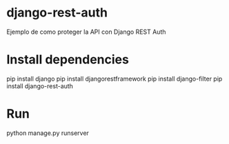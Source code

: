 # django-rest-auth
Ejemplo de como proteger la API con Django REST Auth

# Install dependencies
pip install django
pip install djangorestframework
pip install django-filter
pip install django-rest-auth

# Run
python manage.py runserver
